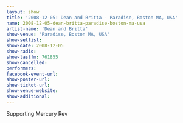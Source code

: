 ```yaml
---
layout: show
title: '2008-12-05: Dean and Britta - Paradise, Boston MA, USA'
name: 2008-12-05-dean-britta-paradise-boston-ma-usa
artist-name: 'Dean and Britta'
show-venue: 'Paradise, Boston MA, USA'
show-setlist: 
show-date: 2008-12-05
show-radio: 
show-lastfm: 761855
show-cancelled: 
performers: 
facebook-event-url: 
show-poster-url: 
show-ticket-url: 
show-venue-website: 
show-additional: 
---
```


Supporting Mercury Rev